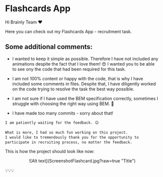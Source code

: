 # Flashcards App

Hi Brainly Team ❤️

Here you can check out my Flashcards App - recruitment task.

## Some additional comments:

* I wanted to keep it simple as possible.
Therefore I have not included any animations despite the fact that I love them! 😍
I wanted you to be able to see ony the code that had been required for this task.

* I am not 100% content or happy with the code, that is why I have included some comments in files.
Despite that, I have diligently worked on the code trying to resolve the task the best way possible.

* I am not sure if I have used the BEM specification correctly, sometimes I struggle with choosing the right way using BEM. 🙈

* I have made too many commits - sorry about that!

```
I am patiently waiting for the feedback. 😊

What is more, I had so much fun working on this project.
I would like to tremendously thank you for the opportunity to participate in recruiting process, no matter the feedback.
```

This is how the project should look like now:
<p align="center">
![Alt text](ScreenshotFlashcard.jpg?raw=true "Title")
</p>

💡💡💡